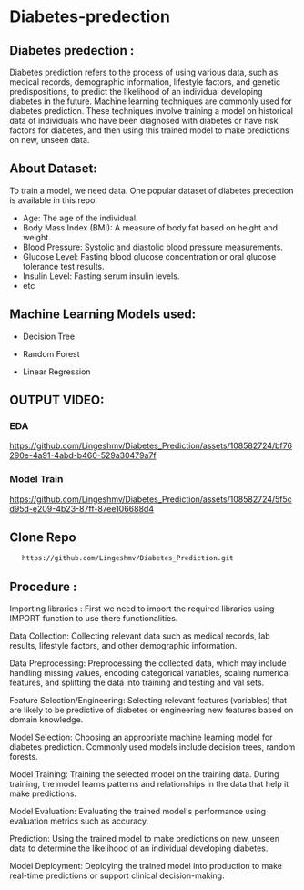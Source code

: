 # Diabetes-predection

## Diabetes predection :

 Diabetes prediction refers to the process of using various data, such as medical records, demographic information, lifestyle factors, and genetic predispositions, to predict the likelihood of an individual developing diabetes in the future. Machine learning techniques are commonly used for diabetes prediction. These techniques involve training a model on historical data of individuals who have been diagnosed with diabetes or have risk factors for diabetes, and then using this trained model to make predictions on new, unseen data.

 ## About Dataset:

  To train a model, we need data. One popular dataset of diabetes predection is available in this repo.
- Age: The age of the individual.
- Body Mass Index (BMI): A measure of body fat based on height and weight.
- Blood Pressure: Systolic and diastolic blood pressure measurements.
- Glucose Level: Fasting blood glucose concentration or oral glucose tolerance test results.
- Insulin Level: Fasting serum insulin levels. 
- etc

## Machine Learning Models used:

- Decision Tree

- Random Forest

- Linear Regression


## OUTPUT VIDEO:

### EDA 

https://github.com/Lingeshmv/Diabetes_Prediction/assets/108582724/bf76290e-4a91-4abd-b460-529a30479a7f

### Model Train

https://github.com/Lingeshmv/Diabetes_Prediction/assets/108582724/5f5cd95d-e209-4b23-87ff-87ee106688d4

## Clone Repo

```bash
   https://github.com/Lingeshmv/Diabetes_Prediction.git
   ```

## Procedure : 

Importing libraries : First we need to import the required libraries using IMPORT function to use there functionalities.

Data Collection: Collecting relevant data such as medical records, lab results, lifestyle factors, and other demographic information.

Data Preprocessing: Preprocessing the collected data, which may include handling missing values, encoding categorical variables, scaling numerical features, and splitting the data into training and testing and val sets.

Feature Selection/Engineering: Selecting relevant features (variables) that are likely to be predictive of diabetes or engineering new features based on domain knowledge.

Model Selection: Choosing an appropriate machine learning model for diabetes prediction. Commonly used models include decision trees, random forests.

Model Training: Training the selected model on the training data. During training, the model learns patterns and relationships in the data that help it make predictions.

Model Evaluation: Evaluating the trained model's performance using evaluation metrics such as accuracy.

Prediction: Using the trained model to make predictions on new, unseen data to determine the likelihood of an individual developing diabetes.

Model Deployment: Deploying the trained model into production to make real-time predictions or support clinical decision-making.




 
